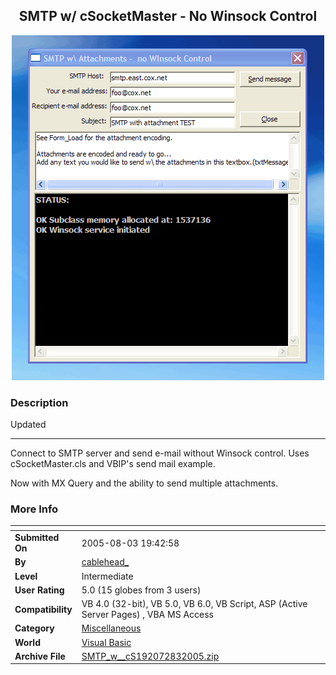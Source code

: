 ﻿<div align="center">

## SMTP w/ cSocketMaster \- No Winsock Control

<img src="PIC200583195643625.gif">
</div>

### Description

Updated

----

Connect to SMTP server and send e-mail without Winsock control. Uses cSocketMaster.cls and VBIP's send mail example.

Now with MX Query and the ability to send multiple attachments.
 
### More Info
 


<span>             |<span>
---                |---
**Submitted On**   |2005-08-03 19:42:58
**By**             |[cablehead\_](https://github.com/Planet-Source-Code/PSCIndex/blob/master/ByAuthor/cablehead.md)
**Level**          |Intermediate
**User Rating**    |5.0 (15 globes from 3 users)
**Compatibility**  |VB 4\.0 \(32\-bit\), VB 5\.0, VB 6\.0, VB Script, ASP \(Active Server Pages\) , VBA MS Access
**Category**       |[Miscellaneous](https://github.com/Planet-Source-Code/PSCIndex/blob/master/ByCategory/miscellaneous__1-1.md)
**World**          |[Visual Basic](https://github.com/Planet-Source-Code/PSCIndex/blob/master/ByWorld/visual-basic.md)
**Archive File**   |[SMTP\_w\_\_cS192072832005\.zip](https://github.com/Planet-Source-Code/cablehead-smtp-w-csocketmaster-no-winsock-control__1-61959/archive/master.zip)








